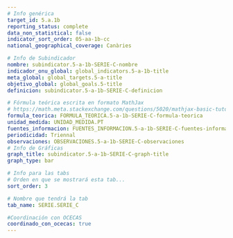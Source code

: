 ```yaml
---
# Info genérica
target_id: 5.a.1b
reporting_status: complete
data_non_statistical: false
indicator_sort_order: 05-aa-1b-cc
national_geographical_coverage: Canàries

# Info de Subindicador
nombre: subindicator.5-a-1b-SERIE-C-nombre
indicador_onu_global: global_indicators.5-a-1b-title
meta_global: global_targets.5-a-title
objetivo_global: global_goals.5-title
definicion: subindicator.5-a-1b-SERIE-C-definicion

# Fórmula teórica escrita en formato MathJax
# https://math.meta.stackexchange.com/questions/5020/mathjax-basic-tutorial-and-quick-reference
formula_teorica: FORMULA_TEORICA.5-a-1b-SERIE-C-formula-teorica
unidad_medida: UNIDAD_MEDIDA.PT
fuentes_informacion: FUENTES_INFORMACION.5-a-1b-SERIE-C-fuentes-informacion
periodicidad: Triennal
observaciones: OBSERVACIONES.5-a-1b-SERIE-C-observaciones
# Info de Gráficas
graph_title: subindicator.5-a-1b-SERIE-C-graph-title
graph_type: bar

# Info para las tabs
# Orden en que se mostrará esta tab...
sort_order: 3

# Nombre que tendrá la tab
tab_name: SERIE.SERIE_C

#Coordinación con OCECAS
coordinado_con_ocecas: true
---
```


